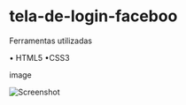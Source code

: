 # tela-de-login-faceboo

Ferramentas utilizadas

•   HTML5 
•CSS3

image

![Screenshot](/images/Screenshot_1.png)

